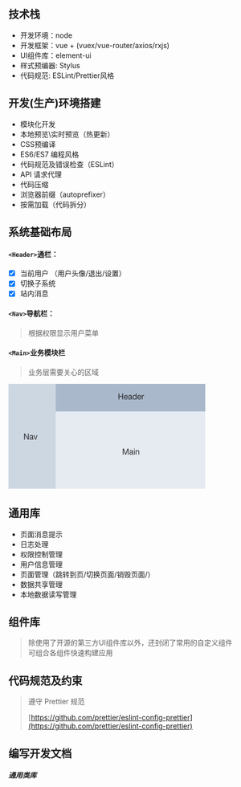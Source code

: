## 技术栈

* 开发环境：node
* 开发框架：vue + \(vuex/vue-router/axios/rxjs\)
* UI组件库：element-ui
* 样式预编器: Stylus
* 代码规范: ESLint/Prettier风格

## 开发\(生产\)环境搭建

* 模块化开发
* 本地预览\实时预览（热更新）
* CSS预编译
* ES6/ES7 编程风格
* 代码规范及错误检查（ESLint）
* API 请求代理
* 代码压缩
* 浏览器前缀（autoprefixer）
* 按需加载（代码拆分）

## 系统基础布局

#### `<Header>`通栏：

* [x] 当前用户 （用户头像/退出/设置）
* [x] 切换子系统
* [x] 站内消息

#### `<Nav>`导航栏：

> 根据权限显示用户菜单

#### `<Main>`业务模块栏

> 业务层需要关心的区域

![](/assets/1.png)

## 通用库

* 页面消息提示
* 日志处理
* 权限控制管理
* 用户信息管理
* 页面管理（跳转到页/切换页面/销毁页面/）
* 数据共享管理
* 本地数据读写管理

## 组件库

> 除使用了开源的第三方UI组件库以外，还封闭了常用的自定义组件  
> 可组合各组件快速构建应用

## 代码规范及约束

> 遵守 Prettier 规范
>
> [https://github.com/prettier/eslint-config-prettier](https://github.com/prettier/eslint-config-prettier)



## 编写开发文档

##### 通用类库



